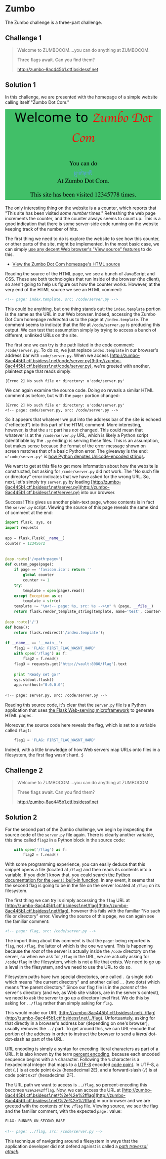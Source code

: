 # Zumbo

The Zumbo challenge is a three-part challenge.

## Challenge 1

> Welcome to ZUMBOCOM....you can do anything at ZUMBOCOM.
> 
> Three flags await. Can you find them?
> 
> http://zumbo-8ac445b1.ctf.bsidessf.net

## Solution 1

In this challenge, we are presented with the homepage of a simple website calling itself "Zumbo Dot Com."

![Screenshot of "Zumbo Dot Com" homepage.](zumbo-dot-com-homepage.png)

The only interesting thing on the website is a a counter, which reports that "This site has been visited *some number* times." Refreshing the web page increments the counter, and the counter always seems to count up. This is a good indication that there is some server-side code running on the website keeping track of the number of hits.

The first thing we need to do is explore the website to see how this counter, or other parts of the site, might be implemented. In the most basic case, we can simply [use any decent Web browser's "View source" features](http://www.computerhope.com/issues/ch000746.htm) to do this.

* [View the Zumbo Dot Com homepage's HTML source](http_zumbo-8ac445b1.ctf.bsidessf.net_index.template.html)

Reading the source of the HTML page, we see a bunch of JavaScript and CSS. These are both technologies that run inside of the browser (the client), so aren't going to help us figure out how the counter works. However, at the very end of the HTML source we see an HTML comment:

```html
<!-- page: index.template, src: /code/server.py -->
```

This could be anything, but one thing stands out: the `index.template` portion is the same as the URL in our Web browser. Indeed, accessing the Zumbo Dot Com homepage *redirected* us to the page at `/index.template`. The comment seems to indicate that the file at `/code/server.py` is producing this output. We can test that assumption simply by trying to access a bunch of different, unlinked URLs on the site.

The first one we can try is the path listed in the code comment: `/code/server.py`. To do so, we just replace `index.template` in our browser's address bar with `code/server.py`. When we access [http://zumbo-8ac445b1.ctf.bsidessf.net/code/server.py](http://zumbo-8ac445b1.ctf.bsidessf.net/code/server.py), we're greeted with another, plaintext page that reads simply:

```
[Errno 2] No such file or directory: u'code/server.py'
```

We can again examine the source code. Doing so reveals a similar HTML comment as before, but with the `page:` portion changed:

```
[Errno 2] No such file or directory: u'code/server.py'
<!-- page: code/server.py, src: /code/server.py -->
```

So it appears that whatever we put into the address bar of the site is echoed ("reflected") into this part of the HTML comment. More interesting, however, is that the `src` part has *not* changed. This could mean that whatever is at the `/code/server.py` URL, which is likely a Python script (identifiable by the `.py` ending) is serving these files. This is an assumption, but makes sense because the format of the error message shown on screen matches that of a basic Python error. The giveaway is the end: `u'code/server.py'` is [how Python denotes Unicode-encoded strings](https://docs.python.org/2/howto/unicode.html).

We want to get at this file to get more information about how the website is constructed, but asking for `/code/server.py` did not work. The "No such file or directory" error indicates that we have asked for the wrong URL. So, next, let's simply try `server.py` by loading [http://zumbo-8ac445b1.ctf.bsidessf.net/server.py](http://zumbo-8ac445b1.ctf.bsidessf.net/server.py) into our browser.

Success! This gives us another plain-text page, whose contents is in fact the `server.py` script. Viewing the source of this page reveals the same kind of comment at the end:

```py
import flask, sys, os
import requests

app = flask.Flask(__name__)
counter = 12345672


@app.route('/<path:page>')
def custom_page(page):
    if page == 'favicon.ico': return ''
        global counter
        counter += 1
    try:
        template = open(page).read()
    except Exception as e:
        template = str(e)
    template += "\n<!-- page: %s, src: %s -->\n" % (page, __file__)
    return flask.render_template_string(template, name='test', counter=counter);

@app.route('/')
def home():
    return flask.redirect('/index.template');

if __name__ == '__main__':
    flag1 = 'FLAG: FIRST_FLAG_WASNT_HARD'
    with open('/flag') as f:
        flag2 = f.read()
    flag3 = requests.get('http://vault:8080/flag').text

    print "Ready set go!"
    sys.stdout.flush()
    app.run(host="0.0.0.0")

<!-- page: server.py, src: /code/server.py -->
```

Reading this source code, it's clear that the `server.py` file is a Python application that uses [the Flask Web-serving microframework](http://flask.pocoo.org/) to generate HTML pages.

Moreover, the source code here reveals the flag, which is set to a variable called `flag1`:

```python
    flag1 = 'FLAG: FIRST_FLAG_WASNT_HARD'
```

Indeed, with a little knowledge of how Web servers map URLs onto files in a filesystem, the first flag wasn't hard. :)

## Challenge 2

> Welcome to ZUMBOCOM....you can do anything at ZUMBOCOM.
> 
> Three flags await. Can you find them?
> 
> http://zumbo-8ac445b1.ctf.bsidessf.net

## Solution 2

For the second part of the Zumbo challenge, we begin by inspecting the source code of the `server.py` file again. There is clearly another variable, this time called `flag2` in a Python block in the source code:

```py
    with open('/flag') as f:
        flag2 = f.read()
```

With some programming experience, you can easily deduce that this snippet opens a file (located at `/flag`) and then reads its contents into a variable. If you didn't know that, you could search [the Python documentation for the `open()` built-in function](https://docs.python.org/2/library/functions.html#open). In any event, it seems that the second flag is going to be in the file on the server located at `/flag` on its filesystem.

The first thing we can try is simply accessing the `flag` URL at [http://zumbo-8ac445b1.ctf.bsidessf.net/flag](http://zumbo-8ac445b1.ctf.bsidessf.net/flag), however this fails with the familiar "No such file or directory" error. Viewing the source of this page, we can again see the familiar comment:

```html
<!-- page: flag, src: /code/server.py -->
```

The import thing about this comment is that the `page:` being reported is `flag`, not `/flag`, the latter of which is the one we want. This is happening because the *root* of the server is actually inside the `/code` directory on the server, so when we ask for `/flag` in the URL, we are actually asking for `/code/flag` in the filesystem, which is not a file that exists. We need to go up a level in the filesystem, and we need to use the URL to do so.

Filesystem paths have two special directories, one called `.` (a single dot) which means "the current directory" and another called `..` (two dots) which means "the parent directory." Since our flag file is in the *parent* of the server's directory (and we, as Web site visitors, are in the server's context), we need to ask the server to go up a directory level first. We do this by asking for `../flag` rather than simply asking for `flag`.

This would make our URL [http://zumbo-8ac445b1.ctf.bsidessf.net/../flag](http://zumbo-8ac445b1.ctf.bsidessf.net/../flag). Unfortuantely, asking for that directly in a browser's address bar (depending on one's browser), usually removes the `../` part. To get around this, we can URL-encode that portion of the address in order to instruct the browser to send a *literal* dot-dot-slash as part of the URL.

URL encoding is simply a syntax for encoding literal characters as part of a URL. It is also known by the term [percent encoding](https://en.wikipedia.org/wiki/Percent-encoding), because each encoded sequence begins with a `%` character. Following the `%` character is a hexadecimal integer that maps to a [UTF-8](https://en.wikipedia.org/wiki/UTF-8) encoded [code point](https://en.wikipedia.org/wiki/Code_point). In UTF-8, a dot (`.`) is at code point `0x2e` (hexadecimal 2E), and a forward-slash (`/`) is at code point `0x2f` (hexadecimal 2F).

The URL path we want to access is `../flag`, so percent-encoding this becomes `%2e%2e%2fflag`. Now, we can access the URL at [http://zumbo-8ac445b1.ctf.bsidessf.net/%2e%2e%2fflag](http://zumbo-8ac445b1.ctf.bsidessf.net/%2e%2e%2fflag) in our browser and we are greeted with the contents of the `/flag` file. Viewing source, we see the flag and the familiar comment, with the expected `page:` value:

```html
FLAG: RUNNER_ON_SECOND_BASE

<!-- page: ../flag, src: /code/server.py -->
```

This technique of navigating around a filesystem in ways that the application developer did not defend against is called a *[path traversal attack](https://en.wikipedia.org/wiki/Directory_traversal_attack)*.
